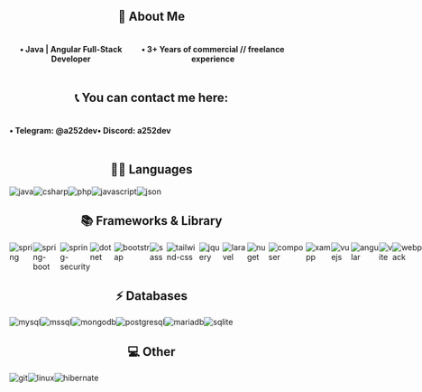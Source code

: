 <h2 style="text-align: center">🚀 About Me</h2>

<div style="display: flex;">
<h4 style="text-align: center">• Java | Angular Full-Stack Developer</h4>
<h4 style="text-align: center">• 3+ Years of commercial // freelance experience</h4>
</div>

<h2 style="text-align: center">📞 You can contact me here:</h2>

<div style="display: flex;">
<h4 style="text-align: center">• Telegram: @a252dev</h4>
<h4 style="text-align: center">• Discord: a252dev</h4>
</div>

<h2 style="text-align: center">👩‍💻 Languages</h2>

<div style="display: flex;">
<img src="https://img.shields.io/badge/Java-ED8B00?style=for-the-badge&logo=openjdk&logoColor=white" alt="java">
<img src="https://img.shields.io/badge/C%23-239120?style=for-the-badge&logo=csharp&logoColor=white" alt="csharp">
<img src="https://img.shields.io/badge/PHP-777BB4?style=for-the-badge&logo=php&logoColor=white" alt="php">
<img src="https://img.shields.io/badge/JavaScript-323330?style=for-the-badge&logo=javascript&logoColor=F7DF1E" alt="javascript">
<img src="https://img.shields.io/badge/json-5E5C5C?style=for-the-badge&logo=json&logoColor=white" alt="json">
</div>

<h2 style="text-align: center">📚 Frameworks & Library</h2>

<div style="display: flex;">
<img src="https://img.shields.io/badge/Spring-6DB33F?style=for-the-badge&logo=spring&logoColor=white" alt="spring">
<img src="https://img.shields.io/badge/Spring_Boot-6DB33F?style=for-the-badge&logo=spring-boot&logoColor=white" alt="spring-boot">
<img src="https://img.shields.io/badge/Spring_Security-6DB33F?style=for-the-badge&logo=Spring-Security&logoColor=white" alt="spring-security">
<img src="https://img.shields.io/badge/.NET-512BD4?style=for-the-badge&logo=dotnet&logoColor=white" alt="dotnet">
<img src="https://img.shields.io/badge/Bootstrap-563D7C?style=for-the-badge&logo=bootstrap&logoColor=white" alt="bootstrap">
<img src="https://img.shields.io/badge/Sass-CC6699?style=for-the-badge&logo=sass&logoColor=white" alt="sass">
<img src="https://img.shields.io/badge/Tailwind_CSS-38B2AC?style=for-the-badge&logo=tailwind-css&logoColor=white" alt="tailwind-css">
<img src="https://img.shields.io/badge/jQuery-0769AD?style=for-the-badge&logo=jquery&logoColor=white" alt="jquery">
<img src="https://img.shields.io/badge/Laravel-FF2D20?style=for-the-badge&logo=laravel&logoColor=white" alt="laravel">
<img src="https://img.shields.io/badge/NuGet-004880?style=for-the-badge&logo=nuget&logoColor=white" alt="nuget">
<img src="https://img.shields.io/badge/Composer-885630?style=for-the-badge&logo=Composer&logoColor=white" alt="composer">
<img src="https://img.shields.io/badge/Xampp-F37623?style=for-the-badge&logo=xampp&logoColor=white" alt="xampp">
<img src="https://img.shields.io/badge/Vue%20js-35495E?style=for-the-badge&logo=vuedotjs&logoColor=4FC08D" alt="vuejs">
<img src="https://img.shields.io/badge/Angular-DD0031?style=for-the-badge&logo=angular&logoColor=white" alt="angular">
<img src="https://img.shields.io/badge/Vite-B73BFE?style=for-the-badge&logo=vite&logoColor=FFD62E" alt="vite">
<img src="https://img.shields.io/badge/Webpack-8DD6F9?style=for-the-badge&logo=Webpack&logoColor=white" alt="webpack">
<img src="https://img.shields.io/badge/Docker-2CA5E0?style=for-the-badge&logo=docker&logoColor=white" alt="docker">
</div>


<h2 style="text-align: center">⚡ Databases</h2>

<div style="display: flex;">
<img src="https://img.shields.io/badge/MySQL-005C84?style=for-the-badge&logo=mysql&logoColor=white" alt="mysql">
<img src="https://img.shields.io/badge/Microsoft%20SQL%20Server-CC2927?style=for-the-badge&logo=microsoft%20sql%20server&logoColor=white" alt="mssql">
<img src="https://img.shields.io/badge/MongoDB-4EA94B?style=for-the-badge&logo=mongodb&logoColor=white" alt="mongodb">
<img src="https://img.shields.io/badge/PostgreSQL-316192?style=for-the-badge&logo=postgresql&logoColor=white" alt="postgresql">
<img src="https://img.shields.io/badge/MariaDB-003545?style=for-the-badge&logo=mariadb&logoColor=white" alt="mariadb">
<img src="https://img.shields.io/badge/Sqlite-003B57?style=for-the-badge&logo=sqlite&logoColor=white" alt="sqlite">
</div>

<h2 style="text-align: center">💻 Other</h2>

<div style="display: flex;">
<img src="https://img.shields.io/badge/GIT-E44C30?style=for-the-badge&logo=git&logoColor=white" alt="git">
<img src="https://img.shields.io/badge/Linux-FCC624?style=for-the-badge&logo=linux&logoColor=black" alt="linux">
<img src="https://img.shields.io/badge/Hibernate-59666C?style=for-the-badge&logo=Hibernate&logoColor=white" alt="hibernate">
</div>
